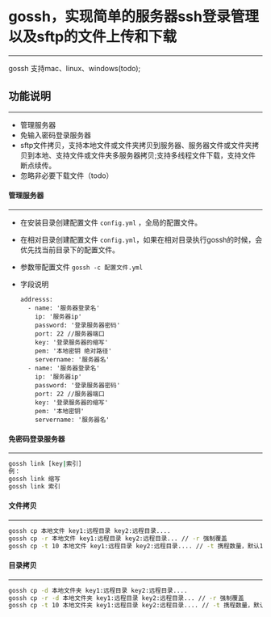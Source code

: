 # gossh，实现简单的服务器ssh登录管理以及sftp的文件上传和下载

***

gossh 支持mac、linux、windows(todo);

## 功能说明

***

*   管理服务器
*   免输入密码登录服务器
*   sftp文件拷贝，支持本地文件或文件夹拷贝到服务器、服务器文件或文件夹拷贝到本地、支持文件或文件夹多服务器拷贝;支持多线程文件下载，支持文件断点续传。
*   忽略非必要下载文件（todo）

#### 管理服务器

***

*   在安装目录创建配置文件 `config.yml` ，全局的配置文件。
*   在相对目录创建配置文件 `config.yml`，如果在相对目录执行gossh的时候，会优先找当前目录下的配置文件。
*   参数带配置文件 `gossh -c 配置文件.yml`&#x20;
*   字段说明

        addresss:
          - name: '服务器登录名'
            ip: '服务器ip'
            password: '登录服务器密码'
            port: 22 //服务器端口
            key: '登录服务器的缩写'
            pem: '本地密钥 绝对路径'
            servername: '服务器名'
          - name: '服务器登录名'
            ip: '服务器ip'
            password: '登录服务器密码'
            port: 22 //服务器端口
            key: '登录服务器的缩写'
            pem: '本地密钥'
            servername: '服务器名'

#### 免密码登录服务器

***

```bash
gossh link [key|索引]
例：
gossh link 缩写
gossh link 索引
```

#### 文件拷贝

***

```bash
gossh cp 本地文件 key1:远程目录 key2:远程目录....
gossh cp -r 本地文件 key1:远程目录 key2:远程目录... // -r 强制覆盖
gossh cp -t 10 本地文件 key1:远程目录 key2:远程目录.... // -t 携程数量，默认10个携程
```

#### 目录拷贝

***

```bash
gossh cp -d 本地文件夹 key1:远程目录 key2:远程目录....
gossh cp -r -d 本地文件夹 key1:远程目录 key2:远程目录... // -r 强制覆盖
gossh cp -t 10 本地文件夹 key1:远程目录 key2:远程目录.... // -t 携程数量，默认10个携程
```

